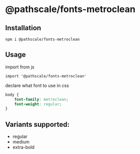 # @pathscale/fonts-metroclean

## Installation

    npm i @pathscale/fonts-metroclean

## Usage

import from js

```JS
import '@pathscale/fonts-metroclean'
```

declare what font to use in css

```CSS
body {
    font-family: metroclean;
    font-weight: regular;
}
```

## Variants supported:

* regular
* medium
* extra-bold
